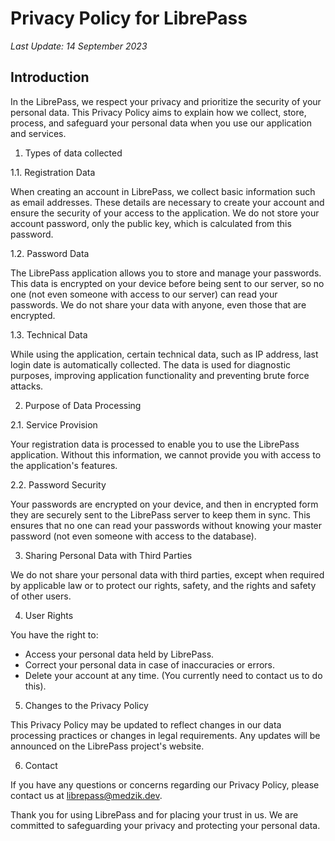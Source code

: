 # Privacy Policy for LibrePass

*Last Update: 14 September 2023*

## Introduction

In the LibrePass, we respect your privacy and prioritize the
security of your personal data. This Privacy Policy aims to
explain how we collect, store, process, and safeguard your
personal data when you use our application and services.

1. Types of data collected

1.1. Registration Data

When creating an account in LibrePass, we collect basic
information such as email addresses. These details are necessary
to create your account and ensure the security of your access
to the application. We do not store your account password, only
the public key, which is calculated from this password.

1.2. Password Data

The LibrePass application allows you to store and manage your
passwords. This data is encrypted on your device before being
sent to our server, so no one (not even someone with access to
our server) can read your passwords. We do not share your data
with anyone, even those that are encrypted.

1.3. Technical Data

While using the application, certain technical data, such as IP
address, last login date is automatically collected. The data is
used for diagnostic purposes, improving application
functionality and preventing brute force attacks.

2. Purpose of Data Processing

2.1. Service Provision

Your registration data is processed to enable you to use the
LibrePass application. Without this information, we cannot
provide you with access to the application's features.

2.2. Password Security

Your passwords are encrypted on your device, and then in
encrypted form they are securely sent to the LibrePass server to
keep them in sync. This ensures that no one can read your
passwords without knowing your master password (not even someone
with access to the database).

3. Sharing Personal Data with Third Parties

We do not share your personal data with third parties, except
when required by applicable law or to protect our rights,
safety, and the rights and safety of other users.

4. User Rights

You have the right to:

- Access your personal data held by LibrePass.
- Correct your personal data in case of inaccuracies or errors.
- Delete your account at any time. (You currently need to
contact us to do this).

5. Changes to the Privacy Policy

This Privacy Policy may be updated to reflect changes in our
data processing practices or changes in legal requirements. Any
updates will be announced on the LibrePass project's website.

6. Contact

If you have any questions or concerns regarding our Privacy
Policy, please contact us at librepass@medzik.dev.

Thank you for using LibrePass and for placing your trust in us.
We are committed to safeguarding your privacy and protecting
your personal data.
